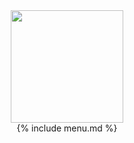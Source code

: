 <!DOCTYPE html>
<html lang="bo">
  <head>
    <title>Jakhang</title>
    <meta charset="utf-8">
    <meta name="viewport" content="width=device-width, initial-scale=1, shrink-to-fit=no">
    <link rel="stylesheet" href="https://fonts.googleapis.com/css?family=Poppins:200,300,400,700,900"> 
    <link rel="stylesheet" href="{{site.baseurl}}/assets/fonts/icomoon/style.css">
    <link rel="stylesheet" href="{{site.baseurl}}/assets/css/bootstrap.min.css">
    <link rel="stylesheet" href="{{site.baseurl}}/assets/css/magnific-popup.css">
    <link rel="stylesheet" href="{{site.baseurl}}/assets/css/jquery-ui.css">
    <link rel="stylesheet" href="{{site.baseurl}}/assets/css/owl.carousel.min.css">
    <link rel="stylesheet" href="{{site.baseurl}}/assets/css/owl.theme.default.min.css">
    <link rel="stylesheet" href="https://cdn.jsdelivr.net/npm/mediaelement@4.2.7/build/mediaelementplayer.min.css">
    <link rel="stylesheet" href="{{site.baseurl}}/assets/css/aos.css">
    <link rel="stylesheet" href="{{site.baseurl}}/assets/css/style.css">
    
  </head>
  <body>
  
  <div class="site-wrap">
    <div class="site-mobile-menu">
      <div class="site-mobile-menu-header">
        <div class="site-mobile-menu-close mt-3">
          <span class="icon-close2 js-menu-toggle"></span>
        </div>
      </div>
      <div class="site-mobile-menu-body"></div>
    </div>
    <header class="site-navbar py-4 absolute transparent" role="banner">
      <div class="container">
        <div class="row align-items-center">         
          <div class="col-3" data-aos="fade-down">
            <a href="{{site.baseurl}}/index.html" class="text-white h2 site-title">
             <img src="{{site.baseurl}}/assets/images/logo-icon.png" width="180px">
            </a>
          </div>
          <div class="col-9" data-aos="fade-down">
           {% include menu.md %}
          </div>
        </div>
      </div>     
    </header>
